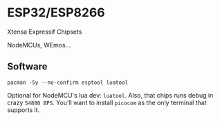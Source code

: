 # ESP32/ESP8266

Xtensa Expressif Chipsets

NodeMCUs, WEmos...

## Software

```
pacman -Sy --no-confirm esptool luatool
```

Optional for NodeMCU's lua dev: `luatool`.
Also, that chips runs debug in crazy `54880 BPS`.
You'll want to install `picocom` as the only terminal that supports it.
